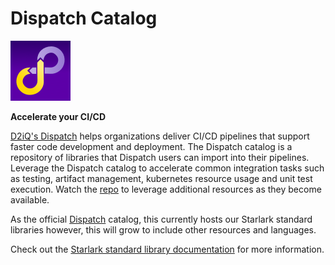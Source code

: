 # Dispatch Catalog

![Image description](../images/dispatch-service-icon--medium.png)

**Accelerate your CI/CD**

[D2iQ's Dispatch](https://d2iq.com/solutions/ksphere/dispatch) helps organizations deliver CI/CD pipelines that support faster code development and deployment. The Dispatch catalog is a repository of libraries that Dispatch users can import into their pipelines.  Leverage the Dispatch catalog to accelerate common integration tasks such as testing, artifact management, kubernetes resource usage and unit test execution. Watch the [repo](https://github.com/mesosphere/dispatch-catalog) to leverage additional resources as they become available.

As the official [Dispatch](https://docs.d2iq.com/ksphere/dispatch/latest/) catalog, this currently hosts our Starlark standard libraries however, this will grow to include other resources and languages.

Check out the [Starlark standard library documentation](./starlark/) for more information.
